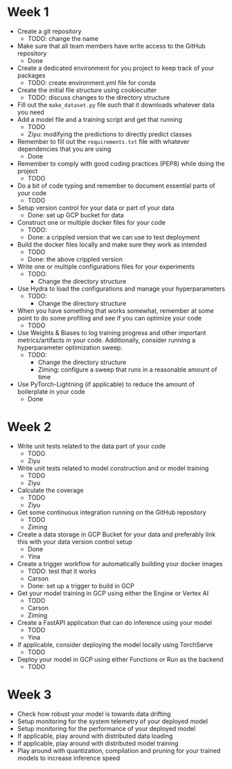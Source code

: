 # Week 1
- Create a git repository
  - TODO: change the name
- Make sure that all team members have write access to the GitHub repository
  - Done
- Create a dedicated environment for you project to keep track of your packages
  - TODO: create environment.yml file for conda
- Create the initial file structure using cookiecutter
  - TODO: discuss changes to the directory structure
- Fill out the `make_dataset.py` file such that it downloads whatever data you need
- Add a model file and a training script and get that running
  - TODO
  - Ziyu: modifying the predictions to directly predict classes
- Remember to fill out the `requirements.txt` file with whatever dependencies that you are using
  - Done
- Remember to comply with good coding practices (PEP8) while doing the project
  - TODO
- Do a bit of code typing and remember to document essential parts of your code
  - TODO
- Setup version control for your data or part of your data
  - Done: set up GCP bucket for data
- Construct one or multiple docker files for your code
  - TODO:
  - Done: a crippled version that we can use to test deployment
- Build the docker files locally and make sure they work as intended
  - TODO
  - Done: the above crippled version
- Write one or multiple configurations files for your experiments
  - TODO:
    - Change the directory structure
- Use Hydra to load the configurations and manage your hyperparameters
  - TODO:
    - Change the directory structure
- When you have something that works somewhat, remember at some point to do some profiling and see if you can optimize your code
  - TODO
- Use Weights & Biases to log training progress and other important metrics/artifacts in your code. Additionally, consider running a hyperparameter optimization sweep.
  - TODO:
    - Change the directory structure
    - Ziming: configure a sweep that runs in a reasonable amount of time
- Use PyTorch-Lightning (if applicable) to reduce the amount of boilerplate in your code
  - Done

# Week 2
- Write unit tests related to the data part of your code
  - TODO
  - Ziyu
- Write unit tests related to model construction and or model training
  - TODO
  - Ziyu
- Calculate the coverage
  - TODO
  - Ziyu
- Get some continuous integration running on the GitHub repository
  - TODO
  - Ziming
- Create a data storage in GCP Bucket for your data and preferably link this with your data version control setup
  - Done
  - Yina
- Create a trigger workflow for automatically building your docker images
  - TODO: test that it works
  - Carson
  - Done: set up a trigger to build in GCP
- Get your model training in GCP using either the Engine or Vertex AI
  - TODO
  - Carson
  - Ziming
- Create a FastAPI application that can do inference using your model
  - TODO
  - Yina
- If applicable, consider deploying the model locally using TorchServe
  - TODO
- Deploy your model in GCP using either Functions or Run as the backend
  - TODO

# Week 3
- Check how robust your model is towards data drifting
- Setup monitoring for the system telemetry of your deployed model
- Setup monitoring for the performance of your deployed model
- If applicable, play around with distributed data loading
- If applicable, play around with distributed model training
- Play around with quantization, compilation and pruning for your trained models to increase inference speed

